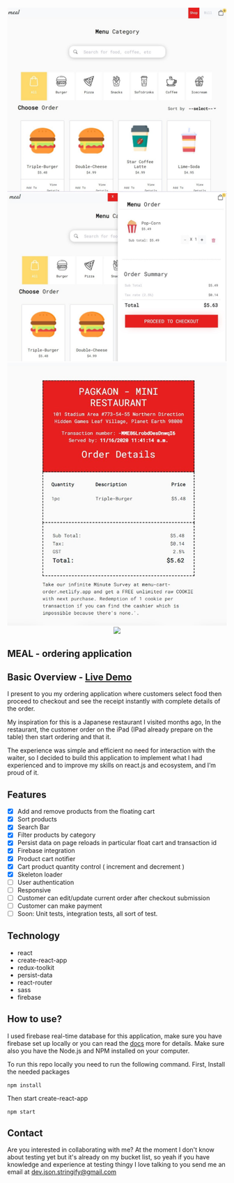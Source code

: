 <p align="center">
	  <img src="./Docs/screenshot/screenshot_A.jpg">
	  <img src="./Docs/screenshot/screenshot_B.jpg">
	  <img src="./Docs/screenshot/screenshot_C.jpg">
	  <img src="./Docs/screenshot/screen-capture.gif">
</p>

## MEAL - ordering application

## Basic Overview - [Live Demo](https://menu-cart-order.netlify.app/)

I present to you my ordering application where customers select food then proceed to checkout and see the receipt instantly with complete details of the order.

My inspiration for this is a Japanese restaurant I visited months ago, In the restaurant, the customer order on the iPad (IPad already prepare on the table) then start ordering and that it.

The experience was simple and efficient no need for interaction with the waiter, so I decided to build this application to implement what I had experienced and to improve my skills on react.js and ecosystem, and I’m proud of it.

## Features

- [x] Add and remove products from the floating cart
- [x] Sort products
- [x] Search Bar
- [x] Filter products by category
- [x] Persist data on page reloads in particular float cart and transaction id
- [x] Firebase integration
- [x] Product cart notifier
- [x] Cart product quantity control ( increment and decrement )
- [x] Skeleton loader
- [ ] User authentication
- [ ] Responsive
- [ ] Customer can edit/update current order after checkout submission
- [ ] Customer can make payment
- [ ] Soon: Unit tests, integration tests, all sort of test.

## Technology

- react
- create-react-app
- redux-toolkit
- persist-data
- react-router
- sass
- firebase

## How to use?

I used firebase real-time database for this application, make sure you have firebase set up locally or you can read the [docs](https://firebase.google.com/docs/web/setup) more for details. Make sure also you have the Node.js and NPM installed on your computer.

To run this repo locally you need to run the following command.
First, Install the needed packages

```
npm install
```

Then start create-react-app

```
npm start
```

## Contact

Are you interested in collaborating with me? At the moment I don't know about testing yet but it's already on my bucket list, so yeah if you have knowledge and experience at testing thingy I love talking to you send me an email at dev.json.stringify@gmail.com
